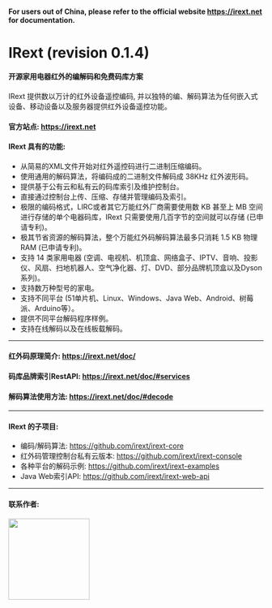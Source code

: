 #### For users out of China, please refer to the official website https://irext.net for documentation.

# IRext (revision 0.1.4)
#### 开源家用电器红外的编解码和免费码库方案

  IRext 提供数以万计的红外设备遥控编码, 并以独特的编、解码算法为任何嵌入式设备、移动设备以及服务器提供红外设备遥控功能。


#### 官方站点: https://irext.net


#### IRext 具有的功能:
  - 从简易的XML文件开始对红外遥控码进行二进制压缩编码。
  - 使用通用的解码算法，将编码成的二进制文件解码成 38KHz 红外波形码。
  - 提供基于公有云和私有云的码库索引及维护控制台。
  - 直接通过控制台上传、压缩、存储并管理编码及索引。
  - 极限的编码格式，LIRC或者其它万能红外厂商需要使用数 KB 甚至上 MB 空间进行存储的单个电器码库，IRext 只需要使用几百字节的空间就可以存储 (已申请专利)。
  - 极其节省资源的解码算法，整个万能红外码解码算法最多只消耗 1.5 KB 物理 RAM (已申请专利)。
  - 支持 14 类家用电器 (空调、电视机、机顶盒、网络盒子、IPTV、音响、投影仪、风扇、扫地机器人、空气净化器、灯、DVD、部分品牌机顶盒以及Dyson系列)。
  - 支持数万种型号的家电。
  - 支持不同平台 (51单片机、Linux、Windows、Java Web、Android、树莓派、Arduino等）。
  - 提供不同平台解码程序样例。
  - 支持在线解码以及在线板载解码。

------

#### 红外码原理简介: https://irext.net/doc/

#### 码库品牌索引RestAPI: https://irext.net/doc/#services

#### 解码算法使用方法: https://irext.net/doc/#decode

------

#### IRext 的子项目:
  - 编码/解码算法: https://github.com/irext/irext-core
  - 红外码管理控制台私有云版本: https://github.com/irext/irext-console
  - 各种平台的解码示例: https://github.com/irext/irext-examples
  - Java Web索引API: https://github.com/irext/irext-web-api

------

#### 联系作者: 

<img src="http://irext.net/images/bobi_qr.png" align="left" height="160" width="160">
